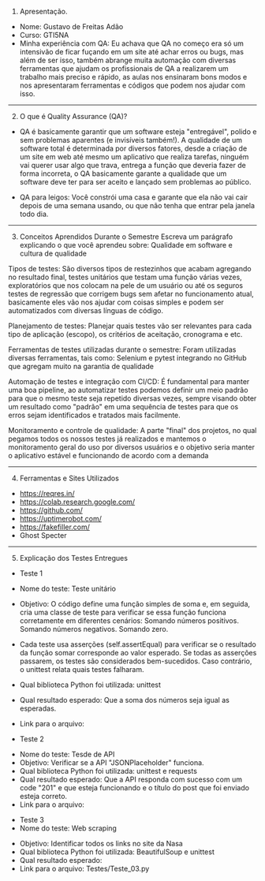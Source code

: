 
1. Apresentação.
- Nome: Gustavo de Freitas Adão
- Curso: GTI5NA
- Minha experiência com QA: Eu achava que QA no começo era só um intensivão de ficar fuçando em um site até achar erros ou bugs, mas além de ser isso, também abrange muita automação com diversas ferramentas que ajudam os profissionais de QA a realizarem um trabalho mais preciso e rápido, as aulas nos ensinaram bons modos e nos apresentaram ferramentas e códigos que podem nos ajudar com isso.
___________________________________________________________________________
2. O que é Quality Assurance (QA)?
- QA é basicamente garantir que um software esteja "entregável", polido e sem problemas aparentes (e invisíveis também!). A qualidade de um software total é determinada por diversos fatores, desde a criação de um site em web até mesmo um aplicativo que realiza tarefas, ninguém vai querer usar algo que trava, entrega a função que deveria fazer de forma incorreta, o QA basicamente garante a qualidade que um software deve ter para ser aceito e lançado sem problemas ao público.

- QA para leigos: Você constrói uma casa e garante que ela não vai cair depois de uma semana usando, ou que não tenha que entrar pela janela todo dia.
___________________________________________________________________________
3. Conceitos Aprendidos Durante o Semestre
Escreva um parágrafo explicando o que você aprendeu sobre:
Qualidade em software e cultura de qualidade


Tipos de testes: São diversos tipos de restezinhos que acabam agregando no resultado final, testes unitários que testam uma função várias vezes, exploratórios que nos colocam na pele de um usuário ou até os seguros testes de regressão que corrigem bugs sem afetar no funcionamento atual, basicamente eles vão nos ajudar com coisas simples e podem ser automatizados com diversas línguas de código.


Planejamento de testes: Planejar quais testes vão ser relevantes para cada tipo de aplicação (escopo), os critérios de aceitação, cronograma e etc.


Ferramentas de testes utilizadas durante o semestre: Foram utilizadas diversas ferramentas, tais como: Selenium e pytest integrando no GitHub que agregam muito na garantia de qualidade


Automação de testes e integração com CI/CD: É fundamental para manter uma boa pipeline, ao automatizar testes podemos definir um meio padrão para que o mesmo teste seja repetido diversas vezes, sempre visando obter um resultado como "padrão" em uma sequência de testes para que os erros sejam identificados e tratados mais facilmente.


Monitoramento e controle de qualidade: A parte "final" dos projetos, no qual pegamos todos os nossos testes já realizados e mantemos o monitoramento geral do uso por diversos usuários e o objetivo seria manter o aplicativo estável e funcionando de acordo com a demanda
___________________________________________________________________________
4. Ferramentas e Sites Utilizados
- https://reqres.in/
- https://colab.research.google.com/
- https://github.com/
- https://uptimerobot.com/
- https://fakefiller.com/
- Ghost Specter
___________________________________________________________________________
5. Explicação dos Testes Entregues
* Teste 1
- Nome do teste: Teste unitário

- Objetivo:
O código define uma função simples de soma e, em seguida, cria uma classe de teste para verificar se essa função funciona corretamente em diferentes cenários:
Somando números positivos.
Somando números negativos.
Somando zero.
- Cada teste usa asserções (self.assertEqual) para verificar se o resultado da função somar corresponde ao valor esperado. Se todas as asserções passarem, os testes são considerados bem-sucedidos. Caso contrário, o unittest relata quais testes falharam.

- Qual biblioteca Python foi utilizada: unittest

- Qual resultado esperado: Que a soma dos números seja igual as esperadas.
- Link para o arquivo:

* Teste 2
- Nome do teste: Tesde de API
- Objetivo: Verificar se a API "JSONPlaceholder" funciona.
- Qual biblioteca Python foi utilizada: unittest e requests
- Qual resultado esperado: Que a API responda com sucesso com um code "201" e que esteja funcionando e o título do post que foi enviado esteja correto.
- Link para o arquivo:


* Teste 3
* Nome do teste: Web scraping
- Objetivo: Identificar todos os links no site da Nasa
- Qual biblioteca Python foi utilizada: BeautifulSoup e unittest
- Qual resultado esperado: 
- Link para o arquivo: Testes/Teste_03.py

